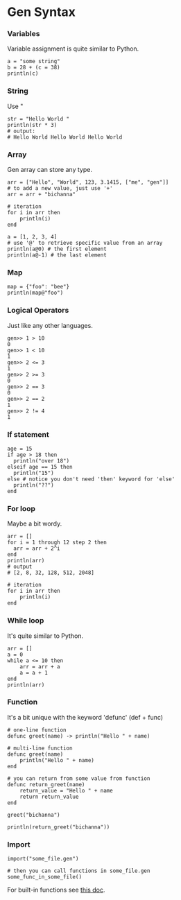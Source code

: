 
# Gen Syntax


### Variables
Variable assignment is quite similar to Python.
```
a = "some string"
b = 28 + (c = 38)
println(c)
```

### String
Use "
```
str = "Hello World "
println(str * 3)
# output:
# Hello World Hello World Hello World 
```

### Array
Gen array can store any type.
```
arr = ["Hello", "World", 123, 3.1415, ["me", "gen"]]
# to add a new value, just use '+'
arr = arr + "bichanna"

# iteration
for i in arr then
	println(i)
end

a = [1, 2, 3, 4]
# use '@' to retrieve specific value from an array
println(a@0) # the first element
println(a@-1) # the last element
```

### Map
```
map = {"foo": "bee"}
println(map@"foo")
```

### Logical Operators
Just like any other languages.
```
gen>> 1 > 10
0
gen>> 1 < 10 
1
gen>> 2 <= 3
1
gen>> 2 >= 3
0
gen>> 2 == 3
0
gen>> 2 == 2
1
gen>> 2 != 4
1
```

### If statement
```
age = 15
if age > 18 then
  println("over 18")
elseif age == 15 then
  println("15")
else # notice you don't need 'then' keyword for 'else'
  println("??")
end
```

### For loop
Maybe a bit wordy.
```
arr = []
for i = 1 through 12 step 2 then
  arr = arr + 2^i
end
println(arr)
# output
# [2, 8, 32, 128, 512, 2048]

# iteration
for i in arr then
	println(i)
end
```

### While loop
It's quite similar to Python.
```
arr = []
a = 0
while a <= 10 then
	arr = arr + a
	a = a + 1
end
println(arr)
```

### Function
It's a bit unique with the keyword 'defunc' (def + func)
```
# one-line function
defunc greet(name) -> println("Hello " + name)

# multi-line function
defunc greet(name)
	println("Hello " + name)
end

# you can return from some value from function
defunc return_greet(name)
	return_value = "Hello " + name
	return return_value
end

greet("bichanna")

println(return_greet("bichanna"))
```

### Import
```
import("some_file.gen")

# then you can call functions in some_file.gen
some_func_in_some_file()
```

For built-in functions see [this doc](https://github.com/Gen-lang/Gen/blob/master/doc/builtin_functions.md).

